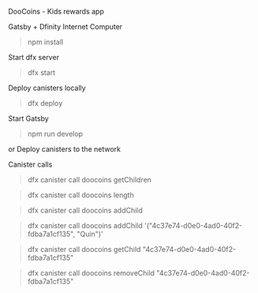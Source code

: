 DooCoins - Kids rewards app

Gatsby + Dfinity Internet Computer

> npm install

Start dfx server

> dfx start

Deploy canisters locally

> dfx deploy

Start Gatsby

> npm run develop

or Deploy canisters to the network

>

Canister calls

> dfx canister call doocoins getChildren

> dfx canister call doocoins length

> dfx canister call doocoins addChild

> dfx canister call doocoins addChild '("4c37e74-d0e0-4ad0-40f2-fdba7a1cf135", "Quin")'

> dfx canister call doocoins getChild "4c37e74-d0e0-4ad0-40f2-fdba7a1cf135"

> dfx canister call doocoins removeChild "4c37e74-d0e0-4ad0-40f2-fdba7a1cf135"
